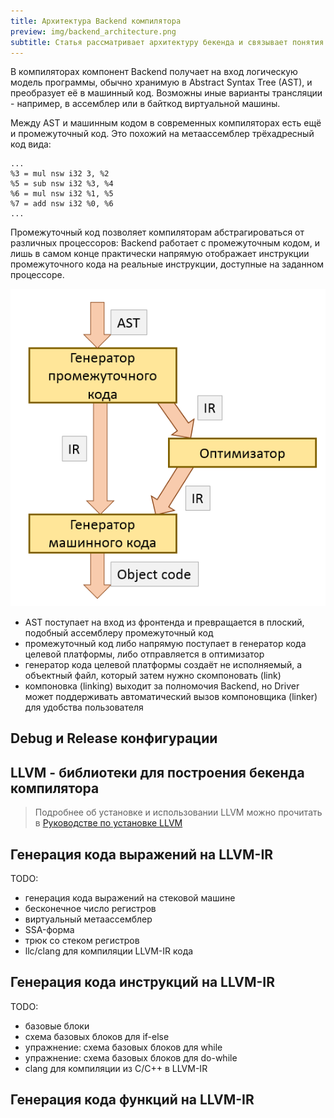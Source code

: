 ```yaml
---
title: Архитектура Backend компилятора
preview: img/backend_architecture.png
subtitle: Статья рассматривает архитектуру бекенда и связывает понятия Abstract Syntax Tree, "промежуточный код" и "машинный код". 
---
```


В компиляторах компонент Backend получает на вход логическую модель программы, обычно хранимую в Abstract Syntax Tree (AST), и преобразует её в машинный код. Возможны иные варианты трансляции - например, в ассемблер или в байткод виртуальной машины.

Между AST и машинным кодом в современных компиляторах есть ещё и промежуточный код. Это похожий на метаассемблер трёхадресный код вида:

```
...
%3 = mul nsw i32 3, %2
%5 = sub nsw i32 %3, %4
%6 = mul nsw i32 %1, %5
%7 = add nsw i32 %0, %6
...
```

Промежуточный код позволяет компиляторам абстрагироваться от различных процессоров: Backend работает с промежуточным кодом, и лишь в самом конце практически напрямую отображает инструкции промежуточного кода на реальные инструкции, доступные на заданном процессоре.

![Схема](img/backend_architecture.png)

- AST поступает на вход из фронтенда и превращается в плоский, подобный ассемблеру промежуточный код
- промежуточный код либо напрямую поступает в генератор кода целевой платформы, либо отправляется в оптимизатор
- генератор кода целевой платформы создаёт не исполняемый, а объектный файл, который затем нужно скомпоновать (link)
- компоновка (linking) выходит за полномочия Backend, но Driver может поддерживать автоматический вызов компоновщика (linker) для удобства пользователя

## Debug и Release конфигурации

## LLVM - библиотеки для построения бекенда компилятора

>Подробнее об установке и использовании LLVM можно прочитать в [Руководстве по установке LLVM](/compilers/llvm_setup)

## Генерация кода выражений на LLVM-IR

TODO:

- генерация кода выражений на стековой машине
- бесконечное число регистров
- виртуальный метаассемблер
- SSA-форма
- трюк со стеком регистров
- llc/clang для компиляции LLVM-IR кода

## Генерация кода инструкций на LLVM-IR

TODO:

- базовые блоки
- схема базовых блоков для if-else
- упражнение: схема базовых блоков для while
- упражнение: схема базовых блоков для do-while
- clang для компиляции из C/C++ в LLVM-IR

## Генерация кода функций на LLVM-IR
